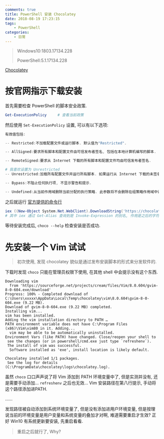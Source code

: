 ```yaml
---
comments: true
title: PowerShell 安装 Chocolatey
date: 2018-08-19 17:23:15
tags:
    - PowerShell
categories:
    - 日常
---
```


> Windows10:1803.17134.228
> 
> PowerShell:5.1.17134.228

[Chocolatey](https://chocolatey.org/)

# 按官网指示下载安装

首先需要检查 PowerShell 的脚本安全政策.

```powershell
Get-ExecutionPolicy     # 查看当前政策
```

然后使用 `Set-ExecutionPolicy` 设置, 可以有以下选项:

```powershell
有效值包括:

-- Restricted:不加载配置文件或运行脚本. 默认值为"Restricted". 

-- AllSigned:要求所有脚本和配置文件由可信发布者签名, 包括在本地计算机编写的脚本. 

-- RemoteSigned:要求从 Internet 下载的所有脚本和配置文件均由可信发布者签名. 

# 我喜欢设置为 Unrestricted
-- Unrestricted:加载所有配置文件并运行所有脚本. 如果运行从 Internet 下载的未签名脚本, 则系统将提示您需要相关权限才能运行该脚本. 

-- Bypass:不阻止任何执行项, 不显示警告和提示. 

-- Undefined:从当前作用域删除当前分配的执行策略. 此参数将不会删除在组策略作用域中设置的执行策略. 
```

之后就运行 [官方提供的命令行](https://chocolatey.org/install#install-with-powershellexe)

```powershell
iex ((New-Object System.Net.WebClient).DownloadString('https://chocolatey.org/install.ps1'))
# 其中 iex 通过 Get-Alias 查询到是 Invoke-Expression 的别名, 作用是之后的字符串识别为命令.
```

等待安装完成后, `choco --help` 检查安装是否成功.

<!--more-->

# 先安装一个 Vim 试试

> 初次使用, 发现 chocolatey 貌似是通过发布安装脚本的形式来分发软件的.

下载时发现 `choco` 只能在管理员权限下使用, 在其他 shell 中会提示没有这个东西.

```
Downloading vim
  from 'https://sourceforge.net/projects/cream/files/Vim/8.0.604/gvim-8-0-604.exe/download'
Progress: 100% - Completed download of C:\Users\xxxxx\AppData\Local\Temp\chocolatey\vim\8.0.604\gvim-8-0-604.exe (9.22 MB).
Download of gvim-8-0-604.exe (9.22 MB) completed.
Installing vim...
vim has been installed.
Adding the vim installation directory to PATH …
PATH environment variable does not have C:\Program Files (x86)\Vim\vim80 in it. Adding...
  vim may be able to be automatically uninstalled.
Environment Vars (like PATH) have changed. Close/reopen your shell to
 see the changes (or in powershell/cmd.exe just type `refreshenv`).
 The install of vim was successful.
  Software installed as 'exe', install location is likely default.

Chocolatey installed 1/1 packages.
 See the log for details (C:\ProgramData\chocolatey\logs\chocolatey.log).
```

虽然 `choco` 口口声声说了将 Vim 添加到 PATH 环境变量中了, 但是实测并没有, 还是需要手动添加... `refreshenv` 之后也无效...
Vim 安装路径在第八行提示, 手动将这个路径添加进PATH.

......

发现路径被自动添加到系统环境变量了, 但是没有添加进用户环境变量, 但是按理说当前的环境变量是用户变量和系统变量的叠加才对啊, 难道需要重启才生效? 正好 Win10 有系统更新要安装, 先重启看看.

> 重启之后就行了, Why?

